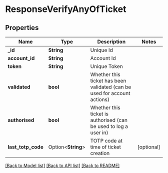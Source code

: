 # ResponseVerifyAnyOfTicket

## Properties

Name | Type | Description | Notes
------------ | ------------- | ------------- | -------------
**_id** | **String** | Unique Id | 
**account_id** | **String** | Account Id | 
**token** | **String** | Unique Token | 
**validated** | **bool** | Whether this ticket has been validated (can be used for account actions) | 
**authorised** | **bool** | Whether this ticket is authorised (can be used to log a user in) | 
**last_totp_code** | Option<**String**> | TOTP code at time of ticket creation | [optional]

[[Back to Model list]](../README.md#documentation-for-models) [[Back to API list]](../README.md#documentation-for-api-endpoints) [[Back to README]](../README.md)


